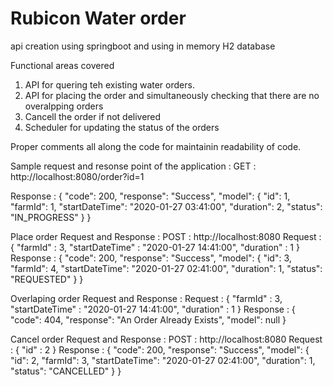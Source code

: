 # Rubicon Water order
api creation using springboot and using in memory H2 database 

Functional areas covered
1. API for quering teh existing water orders.
2. API for placing the order and simultaneously checking that there are no overalpping orders
3. Cancell the order if not delivered
4. Scheduler for updating the status of the orders

Proper comments all along the code for maintainin readability of code.

Sample request and resonse point of the application :
GET : http://localhost:8080/order?id=1

Response :
  {
      "code": 200,
      "response": "Success",
      "model": {
          "id": 1,
          "farmId": 1,
          "startDateTime": "2020-01-27 03:41:00",
          "duration": 2,
          "status": "IN_PROGRESS"
      }
  }

Place order Request and Response :
POST : http://localhost:8080
Request :
  {
    "farmId" : 3,
    "startDateTime" : "2020-01-27 14:41:00",
    "duration" : 1
  }
Response :
  {
    "code": 200,
    "response": "Success",
    "model": {
        "id": 3,
        "farmId": 4,
        "startDateTime": "2020-01-27 02:41:00",
        "duration": 1,
        "status": "REQUESTED"
    }
  }
 
Overlaping order Request and Response :
  Request :
    {
    "farmId" : 3,
    "startDateTime" : "2020-01-27 14:41:00",
    "duration" : 1
    }
  Response :
    {
    "code": 404,
    "response": "An Order Already Exists",
    "model": null
  }
  
Cancel order Request and Response : 
POST : http://localhost:8080
  Request :
    {
      "id" : 2
    }
  Response :
    {
    "code": 200,
    "response": "Success",
    "model": {
        "id": 2,
        "farmId": 3,
        "startDateTime": "2020-01-27 02:41:00",
        "duration": 1,
        "status": "CANCELLED"
    }
}
